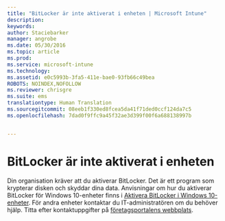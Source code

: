 ```yaml
---
title: "BitLocker är inte aktiverat i enheten | Microsoft Intune"
description: 
keywords: 
author: Staciebarker
manager: angrobe
ms.date: 05/30/2016
ms.topic: article
ms.prod: 
ms.service: microsoft-intune
ms.technology: 
ms.assetid: e0c5993b-3fa5-411e-bae0-93fb66c49bea
ROBOTS: NOINDEX,NOFOLLOW
ms.reviewer: chrisgre
ms.suite: ems
translationtype: Human Translation
ms.sourcegitcommit: 08eeb1f330ed8fcea5da41f71ded0ccf124da7c5
ms.openlocfilehash: 7dad0f9ffc9a45f32ae3d399f00f6a688138997b


---
```



# BitLocker är inte aktiverat i enheten

Din organisation kräver att du aktiverar BitLocker. Det är ett program som krypterar disken och skyddar dina data. Anvisningar om hur du aktiverar BitLocker för Windows 10-enheter finns i [Aktivera BitLocker i Windows 10-enheter](https://gallery.technet.microsoft.com/How-to-turn-on-BitLocker-34294d3d). För andra enheter kontaktar du IT-administratören om du behöver hjälp. Titta efter kontaktuppgifter på [företagsportalens webbplats](http://portal.manage.microsoft.com).





<!--HONumber=Aug16_HO5-->


